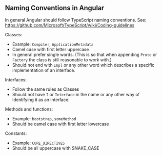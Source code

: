 Naming Conventions in Angular
---

In general Angular should follow TypeScript naming conventions.
See: https://github.com/Microsoft/TypeScript/wiki/Coding-guidelines

Classes:
  - Example: `Compiler`, `ApplicationMetadata`
  - Camel case with first letter uppercase
  - In general prefer single words. (This is so that when appending `Proto` or `Factory` the class 
    is still reasonable to work with.)
  - Should not end with `Impl` or any other word which describes a specific implementation of an 
    interface.
  
  
Interfaces:
  - Follow the same rules as Classes 
  - Should not have `I` or `Interface` in the name or any other way of identifying it as an interface.

  
Methods and functions:
  - Example: `bootstrap`, `someMethod`
  - Should be camel case with first letter lowercase

Constants:
  - Example: `CORE_DIRECTIVES`
  - Should be all uppercase with SNAKE_CASE

